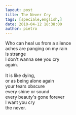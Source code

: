 ```yaml
---
layout: post
title: The Never Cry
tags: [speciale,english,]
date: 2010-04-12 18:38:00
author: pietro
---
```

Who can heal us from a silence<br/>aches are panging on my rain<br/>is strange<br/>I don't wanna see you cry<br/>again.<br/><br/>It is like dying,<br/>or as being alone again<br/>your tears obscure<br/>every shine or sound<br/>every beauty's gone forever<br/>I want you cry<br/>the never.
